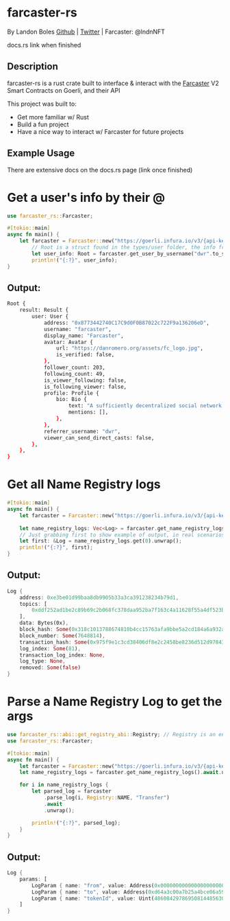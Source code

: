 # farcaster-rs
By Landon Boles [Github](https://github.com/TheLDB) | [Twitter](https://twitter.com/landon_xyz) | Farcaster: @lndnNFT

docs.rs link when finished

## Description
farcaster-rs is a rust crate built to interface & interact with the [Farcaster](https://farcaster.xyz) V2 Smart Contracts on Goerli, and their API

This project was built to:
- Get more familiar w/ Rust
- Build a fun project
- Have a nice way to interact w/ Farcaster for future projects

## Example Usage
There are extensive docs on the docs.rs page (link once finished)

# Get a user's info by their @
```rust
use farcaster_rs::Farcaster;

#[tokio::main]
async fn main() {
    let farcaster = Farcaster::new("https://goerli.infura.io/v3/{api-key-here}".to_string());
        // Root is a struct found in the types/user folder, the info from the API gets parsed into the Root struct, which holds a few other structs in the same file
        let user_info: Root = farcaster.get_user_by_username("dwr".to_string()).await.unwrap();
        println!("{:?}", user_info);
}
```

## Output:
```sh
Root {
    result: Result {
        user: User {
            address: "0x8773442740C17C9d0F0B87022c722F9a136206eD",
            username: "farcaster",
            display_name: "Farcaster",
            avatar: Avatar {
                url: "https://danromero.org/assets/fc_logo.jpg",
                is_verified: false,
            },
            follower_count: 203,
            following_count: 49,
            is_viewer_following: false,
            is_following_viewer: false,
            profile: Profile {
                bio: Bio {
                    text: "A sufficiently decentralized social network.",
                    mentions: [],
                },
            },
            referrer_username: "dwr",
            viewer_can_send_direct_casts: false,
        },
    },
}
```

# Get all Name Registry logs
```rust
#[tokio::main]
async fn main() {
    let farcaster = Farcaster::new("https://goerli.infura.io/v3/{api-key-here}".to_string());
    
    let name_registry_logs: Vec<Log> = farcaster.get_name_registry_logs().await.unwrap();
    // Just grabbing first to show example of output, in real scenarios iterate over them
    let first: &Log = name_registry_logs.get(0).unwrap();
    println!("{:?}", first);
}
```

## Output:
```rust
Log { 
    address: 0xe3be01d99baa8db9905b33a3ca391238234b79d1, 
    topics: [
        0xddf252ad1be2c89b69c2b068fc378daa952ba7f163c4a11628f55a4df523b3ef, 0x0000000000000000000000000000000000000000000000000000000000000000, 0x0000000000000000000000008773442740c17c9d0f0b87022c722f9a136206ed, 0x6661726361737465720000000000000000000000000000000000000000000000
    ],
    data: Bytes(0x),
    block_hash: Some(0x318c1013788674810b4cc15763afa9bbe5a2cd184a6a932a46bd64ba71b55684),
    block_number: Some(7648814),
    transaction_hash: Some(0x975f9e1c3cd38406df8e2c2458be8236d512d9784323bfbff077d2061e88f147), transaction_index: Some(52),
    log_index: Some(81),
    transaction_log_index: None,
    log_type: None,
    removed: Some(false)
}
```

# Parse a Name Registry Log to get the args
```rust
use farcaster_rs::abi::get_registry_abi::Registry; // Registry is an enum with NAME and ID for the different registry types
use farcaster_rs::Farcaster;

#[tokio::main]
async fn main() {
    let farcaster = Farcaster::new("https://goerli.infura.io/v3/{api-key-here}".to_string());
    let name_registry_logs = farcaster.get_name_registry_logs().await.unwrap();

    for i in name_registry_logs {
        let parsed_log = farcaster
            .parse_log(i, Registry::NAME, "Transfer")
            .await
            .unwrap();

        println!("{:?}", parsed_log);
    }
}
```

## Output:
```rust
Log { 
    params: [
        LogParam { name: "from", value: Address(0x0000000000000000000000000000000000000000) },
        LogParam { name: "to", value: Address(0xd64a3c00a7b25a4bce06a596fbdd2b9facdfda4e) },
        LogParam { name: "tokenId", value: Uint(48608429786950814485630709443268649182543529910706935975149071627325697687552)}
    ] 
}
```